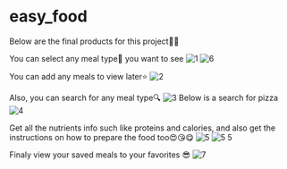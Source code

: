 # easy_food

Below are the final products for this project🍴🍖

You can select any meal type🍩 you want to see
![1](https://user-images.githubusercontent.com/79772304/152646045-a3ffc16c-0e11-4606-9f17-52326fe9a7da.png)
![6](https://user-images.githubusercontent.com/79772304/152646140-49538364-9167-4d98-9cc3-8363aa9acb1a.png)

You can add any meals to view later⭐
![2](https://user-images.githubusercontent.com/79772304/152646050-3148e9c3-b119-4752-9299-ce80a652a58f.png)

Also, you can search for any meal type🔍
![3](https://user-images.githubusercontent.com/79772304/152646052-20abec5c-2671-40fa-a61f-27a09fe0761f.png)
Below is a search for pizza
![4](https://user-images.githubusercontent.com/79772304/152646055-3e8a8291-5314-4c7a-be23-0d6b6b6fb81e.png)

Get all the nutrients info such like proteins and calories, and also get the instructions on how to prepare the food too😍😘😋
![5](https://user-images.githubusercontent.com/79772304/152646060-1305de68-8fc5-4ba3-88c4-0a7a211208bf.png)
![5 5](https://user-images.githubusercontent.com/79772304/152646193-04e505ff-3043-4252-8972-369be6b505e0.png)

Finaly view your saved meals to your favorites 😎
![7](https://user-images.githubusercontent.com/79772304/152646072-c09b387e-6e12-494b-aadb-71257a3995e2.png)
